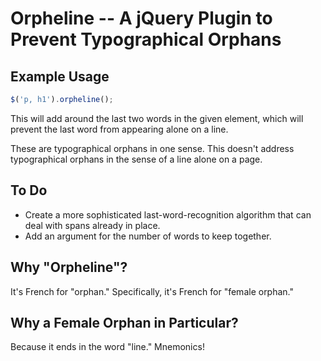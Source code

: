# Orpheline -- A jQuery Plugin to Prevent Typographical Orphans

## Example Usage

```js
$('p, h1').orpheline();
```

This will add <span style="white-space: nowrap"></span> around the last two words in the given element, which will
prevent the last word from appearing alone on a line.

These are typographical orphans in one sense. This doesn't address typographical orphans in the sense of a line alone
on a page.

## To Do

* Create a more sophisticated last-word-recognition algorithm that can deal with spans already in place.
* Add an argument for the number of words to keep together.

## Why "Orpheline"?

It's French for "orphan." Specifically, it's French for "female orphan."

## Why a Female Orphan in Particular?

Because it ends in the word "line." Mnemonics!